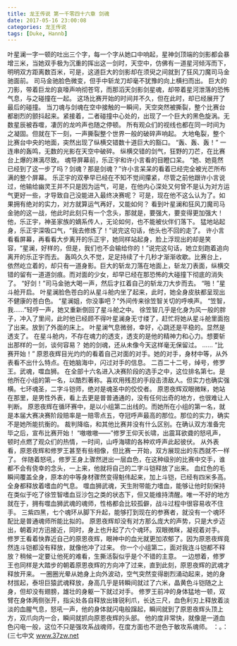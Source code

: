 ```yaml
---
title: 龙王传说 第一千零四十六章 剑魂
date: 2017-05-16 23:00:08
categories: 龙王传说
tags: [Duke, Hannb]
---
```


叶星澜一字一顿的吐出三个字，每一个字从她口中响起，星神剑顶端的剑影都会暴增三米，当她双手极为沉重的挥出这一剑时，天空中，仿佛有一道星河倾泻而下，明明双方距离数百米，可是，这道巨大的剑影却在须臾之间就到了狂风刀魔司马金驰面前。
司马金驰脸色微变，但手中斩龙刀却毫不犹豫的向上横扫而出。
巨大的刀影，带着巨龙的哀嚎声响彻苍穹，而那滔天剑影剑星魂，却带着星河泄落的恐怖气息，与之碰撞在一起。
这场比赛开始的时间并不久，但在此时，却已经展开了最后的碰撞。
当刀魂与剑魂在空中接触的一瞬间，天空突然被撕裂，整个比赛台都剧烈的颤抖起来。紧接着，二者碰撞中心处的，出现了一个巨大的黑色旋涡。无数星辰被吞噬，凄厉的龙吟声也随之停顿。
所有观众们的视线也都在同一时间为之凝固。但就在下一刻，一声撕裂整个世界一般的破碎声响起。
大地龟裂，整个比赛台中央的地面，突然出现了纵横交错数十道巨大的豁口。
“轰、轰、轰！”
一连串的轰鸣，无数的光影在天空中破碎。
纵横交错的剑气，狂野的刀芒，在比赛台上爆的淋漓尽致。
魂导屏幕前，乐正宇和许小言看的目瞪口呆。
“她、她竟然已经到了这一步了吗？剑魂？那是剑魂？”许小言呆呆的看着已经完全被光芒所布满的整个屏幕。
乐正宇的双拳早已经在不知不觉间攥紧，尽管之前他跟许小言说过，他输给幽灵王并不只是因为运气，可是，在他内心深处又何曾不是认为对方运气更好一些，才导致自己没能进入最终决赛呢？
可是，现在他不这么认为了。如果拥有绝对的实力，对方就算运气再好，又能如何？
看到叶星澜和狂风刀魔司马金驰的这一战，他此时此刻只有一个念头，那就是，要强大，要变得更加强大！他，乐正宇，神圣家族的嫡系传人，无论如何，也不能被伙伴们落下。
猛地站起身，乐正宇深吸口气，“我去修炼了！”说完这句话，他头也不回的走了。
许小言看看屏幕，再看看大步离开的乐正宇，她同样站起身，脸上浮现出的却是笑容，“星澜，好样的，但是，我们也不会输给你的！”说完这句话，她立刻跑着追向离开的乐正宇而去。
轰鸣久久不觉，足足持续了十几秒才渐渐收歇。比赛台上，依然屹立着的，却只有一道身影。巨大的斩龙刀落在地面上，斩龙刀表面，纵横交错的留有一道道剑痕。而对面的少女，却早已经在那恐怖的大碰撞下彻底的消失了。
“好剑！”司马金驰大喝一声，然后才扛着自己的斩龙刀大步而去。
“啪！”星斗舱开启。
叶星澜脸色苍白的从星斗舱内坐了起来，此时，她全身皮肤都呈现出不健康的苍白色。
“星澜姐，你没事吧？”外间传来徐笠智关切的呼唤声。
“笠智，我……”轻哼一声，她又重新倒回了星斗舱之中。
徐笠智几乎是化身为风一般的胖子，冲入了里间，此时他已经顾不得叶星澜身无寸缕了，赶忙将她从星斗舱里面抱了出来。放到了外面的床上。
叶星澜气息微弱，幸好，心跳还是平稳的。显然是透支了。
在星斗舱内，不存在魂力的透支，透支的是他的精神力和心力。想要斩出那样的一剑，谈何容易？
她的剑魂，还从未像今天这样毫无保留过。
……
“比赛开始！”
原恩夜辉目光灼灼的看着自己对面的对手。她的对手，身材中等，从外表看不出什么特点。在她脑海中，闪过对手的信息。
二百二十二号，绰号，修罗王。武魂，噬血狮。
在全部十六名进入决赛阶段的选手之中，这位排名第七。是他所在小组的第一名，以酷烈著称。喜欢用残忍的手段击溃敌人。但实力也确实强横。七环魂圣，二字斗铠师，绝对是魂圣中的佼佼者。
原恩夜辉双眼微眯，她站在那里，是男性外表，看上去更是普普通通的，没有任何出奇的地方，也很难让人判断。
原恩夜辉在循环赛中，是以小组第二出线的。而她所在小组的第一名，就是本届大赛决赛阶段赔率是一赔零点五，夺冠呼声最高的那位。那位的实力，确实不是她所能抗衡的。
裁判降临，和其他比赛并没有什么区别。在确认双方准备完毕之后，宣布比赛开始！
“嗷嗷嗷——”修罗王仰天长啸，出震耳欲聋的怒吼声，顿时点燃了观众们的热情，一时间，山呼海啸的各种欢呼声此起彼伏。
从外表看，原恩夜辉和修罗王甚至有些相像，但比赛一开始，双方展现出的东西就不一样了。
伴随着怒吼，修罗王身上骤然迸出一层血色，在这种级别的比赛中交手，谁都不会有侥幸的念头，一上来，他就将自己的二字斗铠释放了出来。
血红色的毛瞬间覆盖全身，原本的中等身材骤然变得魁伟起来，加上斗铠，已经有四米多高。全身都释放着嗜血的气息。
噬血狮武魂，天生附带能力嗜血，能够让他时刻保持在类似于吃了徐笠智嗜血豆沙包之类的状态下，但又能维持清醒。唯一不好的地方就在于，拥有噬血狮武魂的魂师，性格都会比较孤僻，战斗过程中很容易收不住手。
三紫四黑，七个魂环从脚下升起，能够打到现在的参赛者，就没有一个魂环配比是普通魂师所能比拟的。
原恩夜辉却没有对方那么庞大的声势，只是大步迈出，朝着对方迅接近，同时，身上也升起了六个魂环。双眼微眯，凝视着对手。
修罗王看着快靠近自己的原恩夜辉，眼神中的血光就更加浓郁了。因为原恩夜辉竟然连斗铠都没有释放，就像他冲了过来。
你一个小组第二，面对我连斗铠都不释放？稍候一定要让他死的难看，生撕活裂似乎是个不错的主意。
一边想着，修罗王也同样是大踏步的朝着原恩夜辉的方向冲了过来，直到此刻，原恩夜辉的武魂才释放开来。
一圈圈光晕从她身上向外波动，空气突然变得剧烈涌动起来，她的身材拔起，泰坦巨猿武魂释放，身高几乎是转瞬间就过了六米，晶黄色斗铠随之上身，但却没有翅膀，雄壮的身躯一下就过对手。
修罗王前冲的身体猛地一顿，双臂在身体两侧张开，指尖处各自释放出锋锐利爪，长达三尺，血色利刃上释放着淡淡的血腥气息，怒吼一声，他的身体就闪电般蹿起，瞬间就到了原恩夜辉头顶上方，双爪向内一合，瞬间就抓向原恩夜辉的头部。
他的度非常快，就像是一道血色闪电一般，这位不只是强攻系战魂师，在度方面也不逊色于敏攻系魂师。
：。：
(三七中文 www.37zw.net